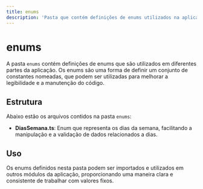```yaml
---
title: enums
description: 'Pasta que contém definições de enums utilizados na aplicação.'
---
```


# enums

A pasta `enums` contém definições de enums que são utilizados em diferentes partes da aplicação. Os enums são uma forma de definir um conjunto de constantes nomeadas, que podem ser utilizadas para melhorar a legibilidade e a manutenção do código.

## Estrutura

Abaixo estão os arquivos contidos na pasta `enums`:

- **DiasSemana.ts**: Enum que representa os dias da semana, facilitando a manipulação e a validação de dados relacionados a dias.

## Uso

Os enums definidos nesta pasta podem ser importados e utilizados em outros módulos da aplicação, proporcionando uma maneira clara e consistente de trabalhar com valores fixos.
